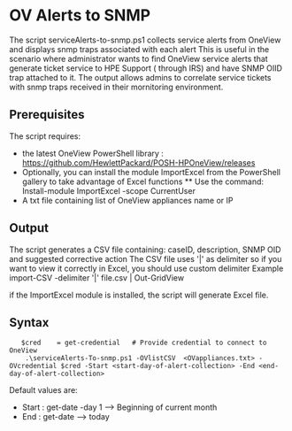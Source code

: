 # OV Alerts to SNMP

The script serviceAlerts-to-snmp.ps1 collects service alerts from OneView and displays snmp traps associated with each alert
This is useful in the scenario where administrator wants to find OneView service alerts that generate ticket service to HPE Support ( through IRS) and have SNMP OIID trap attached to it. The output allows admins to correlate service tickets with snmp traps received in their mornitoring environment.

## Prerequisites
The  script requires:
   * the latest OneView PowerShell library : https://github.com/HewlettPackard/POSH-HPOneView/releases
   * Optionally, you can install the module ImportExcel from the PowerShell gallery to take advantage of Excel functions 
     ** Use the command: Install-module ImportExcel -scope CurrentUser 
   * A txt file containing list of OneView appliances name or IP


## Output
The script generates a CSV file containing: caseID, description, SNMP OID and suggested corrective action 
The CSV file uses '|' as delimiter so if you want to view it correctly in Excel, you should use custom delimiter
Example
import-CSV -delimiter '|' file.csv | Out-GridView

if the ImportExcel module is installed, the script will generate Excel file.


## Syntax

```
   $cred    = get-credential   # Provide credential to connect to OneView
    .\serviceAlerts-To-snmp.ps1 -OVlistCSV  <OVappliances.txt> -OVcredential $cred -Start <start-day-of-alert-collection> -End <end-day-of-alert-collection> 

```
Default values are:

   * Start : get-date -day 1   --> Beginning of current month
   * End   : get-date          --> today
   
    
